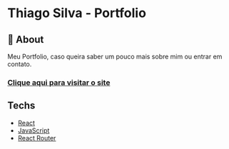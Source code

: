 # Thiago Silva - Portfolio

## 	&#127919; About
Meu Portfolio, caso queira saber um pouco mais sobre mim ou entrar em contato.

### <a href="https://thiagosilvaportfolio.vercel.app/">Clique aqui para visitar o site</a>

## Techs
<ul>
  <li><a href="https://pt-br.reactjs.org/">React</li>
  <li><a href="https://developer.mozilla.org/pt-BR/docs/Learn/JavaScript">JavaScript</li>
  <li><a href="https://reactrouter.com//">React Router</li>
</ul>
